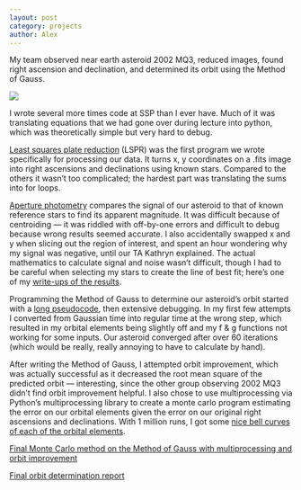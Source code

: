 ```yaml
---
layout: post
category: projects
author: Alex
---
```

My team observed near earth asteroid 2002 MQ3, reduced images, found right ascension and declination, and determined its orbit using the Method of Gauss. 

![](https://lh7-rt.googleusercontent.com/docsz/AD_4nXfj7fBiPUUjd3PpV42xnZs7Zfp_XfuAjcfpQgjuPn9DjT6DYYAbNLTrfekB7fal_hz-_JM9nzExf94aCXTIP1DBaMSN6m4cYOSiPnwS6lMB5C9_HeK_xB2SWpDlj2BfRm1Y2t8zO2CKT8EZE3aRq09lcuw_?key=PMcTQI_-P1yRvYJyJDaDFg)

I wrote several more times code at SSP than I ever have. Much of it was translating equations that we had gone over during lecture into python, which was theoretically simple but very hard to debug. 

[Least squares plate reduction](https://drive.google.com/file/d/1D2KQCqI7DquNSFY8Y0MveyJNwI-0xAIG/view?usp=drive_link) (LSPR) was the first program we wrote specifically for processing our data. It turns x, y coordinates on a .fits image into right ascensions and declinations using known stars. Compared to the others it wasn’t too complicated; the hardest part was translating the sums into for loops.

[Aperture photometry](https://drive.google.com/drive/folders/1sx6ubxOH76AOT62bse6_UbrpQUU0Q5Ok) compares the signal of our asteroid to that of known reference stars to find its apparent magnitude. It was difficult because of centroiding — it was riddled with off-by-one errors and difficult to debug because wrong results seemed accurate. I also accidentally swapped x and y when slicing out the region of interest, and spent an hour wondering why my signal was negative, until our TA Kathryn explained. The actual mathematics to calculate signal and noise wasn’t difficult, though I had to be careful when selecting my stars to create the line of best fit; here’s one of my [write-ups of the results](https://docs.google.com/document/d/15xx77QHa-d-DKdPKiT9Yj9c3IzwNIaQ4XkDESzsG3FM/edit?usp=sharing). 

Programming the Method of Gauss to determine our asteroid’s orbit started with a [long pseudocode](https://drive.google.com/file/d/1LKMg0kuV8ZurVbsU6ZWHPlsD24l0pTT_/view?usp=drive_link), then extensive debugging. In my first few attempts I converted from Gaussian time into regular time at the wrong step, which resulted in my orbital elements being slightly off and my f & g functions not working for some inputs. Our asteroid converged after over 60 iterations (which would be really, really annoying to have to calculate by hand). 

After writing the Method of Gauss, I attempted orbit improvement, which was actually successful as it decreased the root mean square of the predicted orbit — interesting, since the other group observing 2002 MQ3 didn’t find orbit improvement helpful. I also chose to use multiprocessing via Python’s multiprocessing library to create a monte carlo program estimating the error on our orbital elements given the error on our original right ascensions and declinations. With 1 million runs, I got some [nice bell curves of each of the orbital elements](https://drive.google.com/file/d/1pV1RmBW9W_AV3_Z2CPPUs6xSGnZNXvff/view?usp=drive_link). 

[Final Monte Carlo method on the Method of Gauss with multiprocessing and orbit improvement](https://drive.google.com/file/d/1dCCt31AL9HNcmQ-BGcFvC0et0yPqoGnH/view?usp=drive_link)

[Final orbit determination report](https://docs.google.com/document/d/1IEa5u4rfKcvwZofLpTXpwqClvEkHZFVTPYuy8kCcpEQ/edit?usp=sharing)
